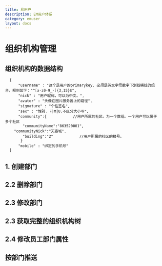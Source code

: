 ```yaml
---
title: 易用户
description: EM用户体系
category: emuser
layout: docs
---
```


 
#  组织机构管理 #

## 组织机构的数据结构

      { 
          "username" : "这个是用户的primarykey. 必须是英文字母数字下划线横线的组合，规则如下："^[a-z0-9_-]{3,15}$",
          "nick" : "用户昵称，可以为中文。",
          "avator" : "头像在图片服务器上的路径",
          "signature" : "个性签名",
          "sex" : "性别. F|M|U.不区分大小写",
          "community":{            //用户所属的社区。为一个数组。一个用户可以属于多个社区
          	"communityName":"863520001",
	  	"communityNick":"天泰城",
	        "building":"2"            //用户所属的社区的楼号。   
           }
          "mobile" : "绑定的手机号"
      }

## 1. 创建部门 ##



## 2.2 删除部门  ##

## 2.3 修改部门  ##     

## 2.3 获取完整的组织机构树  ##

## 2.4 修改员工部门属性  ##

## 按部门推送 ##